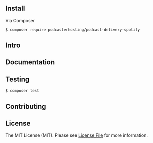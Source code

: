 ## Install

Via Composer

``` bash
$ composer require podcasterhosting/podcast-delivery-spotify
```


## Intro




## Documentation




## Testing

``` bash
$ composer test
```


## Contributing



## License

The MIT License (MIT). Please see [License File](LICENSE) for more information.
